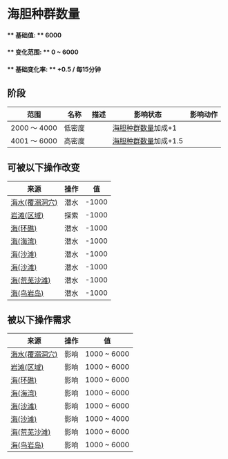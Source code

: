 # 海胆种群数量  
#### ** 基础值: ** 6000   
#### ** 变化范围: ** 0 ~ 6000  
#### ** 基础变化率: ** +0.5 / 每15分钟  
## 阶段  
范围  |  名称  |  描述  |  影响状态  |  影响动作  
----  |  ----  |  ----  |  ----  |  ----  
2000 ～ 4000  |  低密度  |    |  [海胆种群数量](Pop_Urchin.md)加成+1  |    
4001 ～ 6000  |  高密度  |    |  [海胆种群数量](Pop_Urchin.md)加成+1.5  |    
## 可被以下操作改变  
来源  |  操作  |  值  
----  |  ----  |  ----  
[海水(覆溺洞穴)](Sea_Cave.md)  |  潜水  |  -1000  
[岩滩(区域)](Rocks.md)  |  探索  |  -1000  
[海(环礁)](Sea_Atoll.md)  |  潜水  |  -1000  
[海(海湾)](Sea_Bay.md)  |  潜水  |  -1000  
[海(沙滩)](Sea_Beach.md)  |  潜水  |  -1000  
[海(沙滩)](Sea_Cove.md)  |  潜水  |  -1000  
[海(荒芜沙滩)](Sea_DesolateBeach.md)  |  潜水  |  -1000  
[海(鸟岩岛)](Sea_Rocks.md)  |  潜水  |  -1000  
## 被以下操作需求  
来源  |  操作  |  值  
----  |  ----  |  ----  
[海水(覆溺洞穴)](Sea_Cave.md)  |  影响  |  1000 ~ 6000  
[岩滩(区域)](Rocks.md)  |  影响  |  1000 ~ 6000  
[海(环礁)](Sea_Atoll.md)  |  影响  |  1000 ~ 6000  
[海(海湾)](Sea_Bay.md)  |  影响  |  1000 ~ 6000  
[海(沙滩)](Sea_Beach.md)  |  影响  |  1000 ~ 6000  
[海(沙滩)](Sea_Cove.md)  |  影响  |  1000 ~ 4000  
[海(荒芜沙滩)](Sea_DesolateBeach.md)  |  影响  |  1000 ~ 6000  
[海(鸟岩岛)](Sea_Rocks.md)  |  影响  |  1000 ~ 6000  

